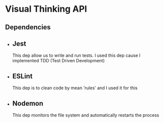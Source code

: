 # Visual Thinking API

## Dependencies

<ul>
    <li>
        <h2>Jest</h2>
        <p>This dep allow us to write and run tests. I used this dep cause I implemented TDD (Test Driven Development)</p>
    </li>
    <li>
        <h2>ESLint</h2>
        <p>This dep is to clean code by mean 'rules' and I used it for this</p>
    </li>
    <li>
        <h2>Nodemon</h2>
        <p>This dep monitors the file system and automatically restarts the process</p>
    </li>
</ul>

